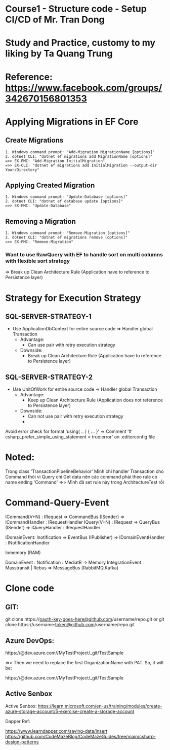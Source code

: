 ﻿# Course1 - Structure code - Setup CI/CD of Mr. Tran Dong
# Study and Practice, customy to my liking by Ta Quang Trung
# Reference: https://www.facebook.com/groups/342670156801353

# Applying Migrations in EF Core
## Create Migrations
	1. Windows command prompt: "Add-Migration MigrationName [options]"
	2. dotnet CLI: "dotnet ef migrations add MigrationName [options]"
	=>> EX-PMC: "Add-Migration InitialMigration"
	=>> EX-CLI: "dotnet ef migrations add InitialMigration --output-dir Your/Directory"

## Applying Created Migration
	1. Windows command prompt: "Update-Database [options]"
	2. dotnet CLI: "dotnet ef database update [options]"
	=>> EX-PMC: "Update-Database"

## Removing a Migration
	1. Windows command prompt: "Remove-Migration [options]"
	2. dotnet CLI: "dotnet ef migrations remove [options]"
	=>> EX-PMC: "Remove-Migration"

### Want to use RawQuery with EF to handle sort on multi columns with flexible sort strategy
=> Break up Clean Architecture Rule (Application have to reference to Persistence layer)

# Strategy for Execution Strategy

## SQL-SERVER-STRATEGY-1
 - Use ApplicationDbContext for entire source code => Handler global Transaction
	- Advantage:
		+ Can use pair with retry execution strategy
	- Downside:
		+ Break up Clean Architecture Rule (Application have to reference to Persistence layer)

## SQL-SERVER-STRATEGY-2
 - Use UnitOfWork for entire source code => Handler global Transaction
	- Advantage:
		+ Keep up Clean Architecture Rule (Application does not reference to Persistence layer)
	- Downside:
		+ Can not use pair with retry execution strategy
		+ 


Avoid error check for format 'using( .. ) { ... }'
=> Comment '# csharp_prefer_simple_using_statement = true:error' on .editorconfig file

# Noted: 
Trong class 'TransactionPipelineBehavior' Mình chỉ handler Transaction cho Command thôi 
vì Query chỉ Get data nên các command phải theo rule có name ending 'Command'
=>> Mình đã set rule này trong ArchitectureTest rồi

# Command-Query-Event

ICommand(V+N) : IRequest => CommandBus (ISender) => ICommandHandler : IRequestHandler
IQuery(V+N) : IRequest   => QueryBus (ISender) => IQueryHandler : IRequestHandler

IDomainEvent: Inotification => EventBus (IPublisher) => IDomainEventHandler : INotificationHandler

Inmemory (RAM)

DomainEvent : Notification : MediatR => Memory
IntegrationEvent : Masstransit | Rebus => MessageBus (RabbitMQ,Kafka)

# Clone code

## GIT: 
git clone https://oauth-key-goes-here@github.com/username/repo.git
or
git clone https://username:token@github.com/username/repo.git
## Azure DevOps:
https://<OrganizationName>@dev.azure.com/<OrganizationName>/MyTestProject/_git/TestSample

=>> Then we need to replace the first OrganizationName with PAT. So, it will be:

https://<PAT>@dev.azure.com/<OrganizationName>/MyTestProject/_git/TestSample

## Active Senbox
Active Senbox: https://learn.microsoft.com/en-us/training/modules/create-azure-storage-account/5-exercise-create-a-storage-account


Dapper Ref:

https://www.learndapper.com/saving-data/insert
https://github.com/CodeMazeBlog/CodeMazeGuides/tree/main/csharp-design-patterns